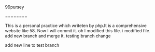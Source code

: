 99pursey

========

This is a personal practice which writeten by php.It is a comprehensive website like 58.
Now I will commit it.
oh I modified this file.
i modified file.
add new branch and merge it.
testing branch change


add new line to test branch
